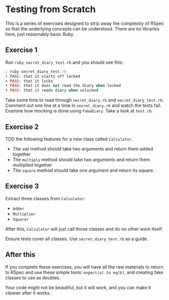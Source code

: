 # Testing from Scratch

This is a series of exercises designed to strip away the complexity of RSpec so
that the underlying concepts can be understood. There are no libraries here,
just reasonably basic Ruby.

## Exercise 1

Run `ruby secret_diary_test.rb` and you should see this:

```ruby
; ruby secret_diary_test.rb
• PASS: that it starts off locked
• PASS: that it locks
• PASS: that it does not read the diary when locked
• PASS: that it reads diary when unlocked
```

Take some time to read through `secret_diary.rb` and `secret_diary_test.rb`.
Comment out one line at a time in `secret_diary.rb` and watch the tests fail.
Examine how mocking is done using `FakeDiary`. Take a look at `test.rb`.

## Exercise 2

TDD the following features for a new class called `Calculator`.

* The `add` method should take two arguments and return them added together
* The `multiply` method should take two arguments and return them multiplied
  together
* The `square` method should take one argument and return its square.

## Exercise 3

Extract three classes from `Calculator`:

* `Adder`
* `Multiplier`
* `Squarer`

After this, `Calculator` will just call those classes and do no other work
itself.

Ensure tests cover all classes. Use `secret_diary_test.rb` as a guide.

## After this

If you complete these exercises, you will have all the raw materials to return
to RSpec and use these simple tools: `expect(a).to eq(b)`, and creating fake
classes to use as doubles.

Your code might not be beautiful, but it will work, and you can make it cleaner
after it works.
